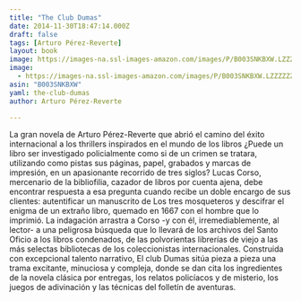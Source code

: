 ```yaml
---
title: "The Club Dumas"
date: 2014-11-30T18:47:14.000Z
draft: false
tags: [Arturo Pérez-Reverte]
layout: book
image: https://images-na.ssl-images-amazon.com/images/P/B003SNKBXW.LZZZZZZZ.jpg
image: 
  - https://images-na.ssl-images-amazon.com/images/P/B003SNKBXW.LZZZZZZZ.jpg
asin: "B003SNKBXW"
yaml: the-club-dumas
author: Arturo Pérez-Reverte

---
```


La gran novela de Arturo Pérez-Reverte que abrió el camino del éxito internacional a los thrillers inspirados en el mundo de los libros ¿Puede un libro ser investigado policialmente como si de un crimen se tratara, utilizando como pistas sus páginas, papel, grabados y marcas de impresión, en un apasionante recorrido de tres siglos? Lucas Corso, mercenario de la bibliofilia, cazador de libros por cuenta ajena, debe encontrar respuesta a esa pregunta cuando recibe un doble encargo de sus clientes: autentificar un manuscrito de Los tres mosqueteros y descifrar el enigma de un extraño libro, quemado en 1667 con el hombre que lo imprimió. La indagación arrastra a Corso -y con él, irremediablemente, al lector- a una peligrosa búsqueda que lo llevará de los archivos del Santo Oficio a los libros condenados, de las polvorientas librerías de viejo a las más selectas bibliotecas de los coleccionistas internacionales. Construida con excepcional talento narrativo, El club Dumas sitúa pieza a pieza una trama excitante, minuciosa y compleja, donde se dan cita los ingredientes de la novela clásica por entregas, los relatos policíacos y de misterio, los juegos de adivinación y las técnicas del folletín de aventuras.